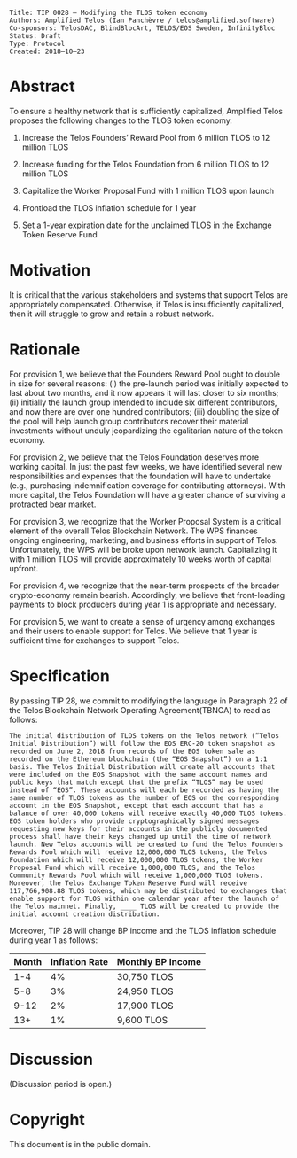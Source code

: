     Title: TIP 0028 — Modifying the TLOS token economy
    Authors: Amplified Telos (Ian Panchèvre / telos@amplified.software)
    Co-sponsors: TelosDAC, BlindBlocArt, TELOS/EOS Sweden, InfinityBloc
    Status: Draft
    Type: Protocol
    Created: 2018–10–23

# Abstract

To ensure a healthy network that is sufficiently capitalized, Amplified Telos proposes the following changes to the TLOS token economy.

1) Increase the Telos Founders’ Reward Pool from 6 million TLOS to 12 million TLOS

2) Increase funding for the Telos Foundation from 6 million TLOS to 12 million TLOS

3) Capitalize the Worker Proposal Fund with 1 million TLOS upon launch

4) Frontload the TLOS inflation schedule for 1 year

5) Set a 1-year expiration date for the unclaimed TLOS in the Exchange Token Reserve Fund

# Motivation

It is critical that the various stakeholders and systems that support Telos are appropriately compensated. Otherwise, if Telos is insufficiently capitalized, then it will struggle to grow and retain a robust network.

# Rationale

For provision 1, we believe that the Founders Reward Pool ought to double in size for several reasons: (i) the pre-launch period was initially expected to last about two months, and it now appears it will last closer to six months; (ii) initially the launch group intended to include six different contributors, and now there are over one hundred contributors; (iii) doubling the size of the pool will help launch group contributors recover their material investments without unduly jeopardizing the egalitarian nature of the token economy.

For provision 2, we believe that the Telos Foundation deserves more working capital. In just the past few weeks, we have identified several new responsibilities and expenses that the foundation will have to undertake (e.g., purchasing indemnification coverage for contributing attorneys). With more capital, the Telos Foundation will have a greater chance of surviving a protracted bear market.

For provision 3, we recognize that the Worker Proposal System is a critical element of the overall Telos Blockchain Network. The WPS finances ongoing engineering, marketing, and business efforts in support of Telos. Unfortunately, the WPS will be broke upon network launch. Capitalizing it with 1 million TLOS will provide approximately 10 weeks worth of capital upfront.

For provision 4, we recognize that the near-term prospects of the broader crypto-economy remain bearish. Accordingly, we believe that front-loading payments to block producers during year 1 is appropriate and necessary.

For provision 5, we want to create a sense of urgency among exchanges and their users to enable support for Telos. We believe that 1 year is sufficient time for exchanges to support Telos.

# Specification

By passing TIP 28, we commit to modifying the language in Paragraph 22 of the Telos Blockchain Network Operating Agreement(TBNOA) to read as follows:

`The initial distribution of TLOS tokens on the Telos network (“Telos Initial Distribution”) will follow the EOS ERC-20 token snapshot as recorded on June 2, 2018 from records of the EOS token sale as recorded on the Ethereum blockchain (the “EOS Snapshot”) on a 1:1 basis. The Telos Initial Distribution will create all accounts that were included on the EOS Snapshot with the same account names and public keys that match except that the prefix “TLOS” may be used instead of “EOS”. These accounts will each be recorded as having the same number of TLOS tokens as the number of EOS on the corresponding account in the EOS Snapshot, except that each account that has a balance of over 40,000 tokens will receive exactly 40,000 TLOS tokens. EOS token holders who provide cryptographically signed messages requesting new keys for their accounts in the publicly documented process shall have their keys changed up until the time of network launch. New Telos accounts will be created to fund the Telos Founders Rewards Pool which will receive 12,000,000 TLOS tokens, the Telos Foundation which will receive 12,000,000 TLOS tokens, the Worker Proposal Fund which will receive 1,000,000 TLOS, and the Telos Community Rewards Pool which will receive 1,000,000 TLOS tokens. Moreover, the Telos Exchange Token Reserve Fund will receive 117,766,908.88 TLOS tokens, which may be distributed to exchanges that enable support for TLOS within one calendar year after the launch of the Telos mainnet. Finally, ____ TLOS will be created to provide the initial account creation distribution.`

Moreover, TIP 28 will change BP income and the TLOS inflation schedule during year 1 as follows:

Month	|	Inflation Rate	|	Monthly BP Income	
------|-----------------|-------------------
1-4	|	4%		|	30,750	TLOS	
5-8	|	3%		|	24,950	TLOS	
9-12	|	2%		|	17,900 TLOS		
13+	|	1%		|	9,600 TLOS			

# Discussion

(Discussion period is open.)

# Copyright

This document is in the public domain.
